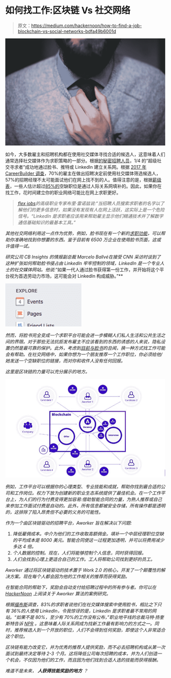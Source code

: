 # 如何找工作:区块链 Vs 社交网络

> 原文：<https://medium.com/hackernoon/how-to-find-a-job-blockchain-vs-social-networks-bdfa49b6001d>

![](img/b9518e42857e4a9acc56b95ac3b17ab0.png)

如今，大多数雇主和招聘机构都在使用社交媒体寻找合适的候选人，这意味着人们通常选择社交媒体作为求职策略的一部分。根据[的秘密招聘人员](https://theundercoverrecruiter.com/infographic-how-search-jobs-facebook/)，1/4 的“超级社交寻求者”成功地通过脸书、推特或 LinkedIn 建立关系网。根据 [2017 年 CareerBuilder 调查](http://press.careerbuilder.com/2017-06-15-Number-of-Employers-Using-Social-Media-to-Screen-Candidates-at-All-Time-High-Finds-Latest-CareerBuilder-Study)，70%的雇主在做出招聘决定前使用社交媒体筛选候选人，57%的招聘经理不太可能面试他们在网上找不到的人。值得注意的是，根据[薪级表](https://www.payscale.com/career-news/2017/04/many-jobs-found-networking)，一些人估计超过[85%的](https://www.linkedin.com/pulse/new-survey-reveals-85-all-jobs-filled-via-networking-lou-adler)空缺职位是通过人际关系网填补的。因此，如果你在找工作，花时间建立你的职业网络可能比在网上求职更好。

> *[*flex jobs*](https://www.flexjobs.com/)*的高级职业专家布里·雷诺兹说:“当招聘人员搜索求职者的名字以了解他们的更多信息时，如果没有发现有人在网上活跃，这实际上是一个危险信号。“LinkedIn 是求职者应该用来帮助雇主显示他们精通技术并了解数字通信基础知识的最基本工具。”**

*其他社交网络利用这一点作为优势，例如，脸书现在有一个新的[求职功能](https://www.facebook.com/jobs_coming_soon/)，可以帮助你准确地找到你想要的东西。鉴于目前有 6500 万企业在使用脸书页面，这或许值得一试。*

*研究公司 CB Insights 的情报副总裁 Marcelo Ballvé在接受 CNN 采访时谈到了这种扩张如何帮助脸书侵占由 LinkedIn 牢牢控制的领域，LinkedIn 是一个专业人士的社交媒体网站。他说:*“如果一代人通过脸书获得第一份工作，并开始将这个平台视为首选劳动力市场，这可能会对 LinkedIn 构成威胁。”**

*![](img/4d42ddfd62ed2919e62d7df8e8f2ad32.png)*

*然而，将脸书完全变成一个求职平台可能会进一步模糊人们私人生活和公共生活之间的界限。对于那些无法抗拒发布雇主不应该看到的东西的诱惑的人来说，隐私设置仍然是最可靠的保护。此外，考虑到[目前与脸书](https://www.vox.com/2018/4/10/17207394/cambridge-analytica-facebook-zuckerberg-trump-privacy-scandal)的丑闻，换一种方式找工作可能会有帮助。在社交网络中，如果你想为一个朋友推荐一个工作职位，你必须给他/她发送一个空缺职位的链接，而对你和收件人没有任何回报。*

*这里是区块链的力量可以充分展示的地方。*

*![](img/39ca3171d44c6cdb7bff06d7a5faa484.png)*

*例如，工作平台可以根据你的心理类型、专业技能和成就，帮助你找到最合适的公司和工作岗位。权力下放为创建新的职业生态系统提供了最佳机会。在一个工作平台上，为人们的行为付费变得更加容易:借助智能合同的力量，为熟人推荐或自己来参加工作面试付费是自动的。此外，所有信息都被安全存储，所有操作都是透明的，这排除了陷入昂贵但不必要的义务的可能性。*

*作为一个由区块链驱动的招聘平台，Aworker 旨在解决以下问题:*

1.  *降低雇佣成本。中介为他们的工作收取高额佣金。填补一个中层经理职位空缺的平均成本是 8000 美元。智能合同使这一过程更加透明，并可以将费用减少多达 4 倍。*
2.  *个人数据的控制。现在，人们将能够控制个人信息，同时获得回报。*
3.  *人们会找到心理上更适合自己的工作。工人将帮助公司找到更好的员工。*

*Aworker 通过将区块链驱动的技术置于 Work 2.0 的核心，开发了一个颠覆性的解决方案。现在每个人都会因为他的工作相关的推荐而获得奖励。*

*在智能合同的帮助下，奖励会自动支付给招聘过程中的所有参与者。你可以在 [HackerNoon](https://hackernoon.com/the-future-came-early-decentralized-job-search-bce71fa0f627) 上阅读关于 Aworker 算法的案例研究。*

*根据[福布斯](https://www.forbes.com/sites/susanadams/2014/02/06/4-ways-to-use-facebook-to-find-a-job/#51b9da121fab)调查，83%的求职者说他们在社交媒体搜索中使用脸书，相比之下只有 36%的人使用 LinkedIn，令我惊讶的是，LinkedIn 是求职者最不常用的网站。“如果不是 80%，至少有 70%的工作没有公布，”职业地平线的总裁马特·扬奎斯特告诉 [NPR](http://www.npr.org/2011/02/08/133474431/a-successful-job-search-its-all-about-networking) 。这意味着人际关系网成为找新工作最有影响力的方式之一。同时，推荐候选人到一个开放的职位，人们不会得到任何奖励，即使这个人非常适合这个职位。*

*区块链有能力改变它，并为优秀的推荐人提供奖励，而不必去招聘机构或从第一次面试到最终决定等待 2-3 个月。这将降低公司每次招聘的成本，并为人们创造一个机会，不仅因为他们的工作，而且因为他们找到合适人选的技能而获得报酬。*

**难道不是未来，* ***人获得技能奖励的地方*** *？**